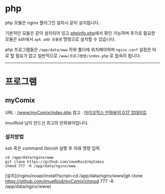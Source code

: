 # php #

php 모듈은 nginx 플러그인 설치시 같이 설치됩니다.

기본적인 모듈은 같이 설치되어 있고 [phpinfo.php](/www/phpinfo.php)에서 확인 가능하며 추가로 필요한 모듈은 ssh에서 ```apk add 모듈명``` 명령으로 설치할 수 있습니다.

php 프로그램들은 ```/app/data/www``` 하위 폴더에 위치해야하며 ```nginx.conf``` 설정은 따로 할 필요가 없고 일반적으로  ```/www/프로그램명/index.php``` 로 접속이 됩니다. 



-----

# 프로그램

## myComix ##

URL : [/www/myComix/index.php](/www/myComix/index.php)
참고 : [마이코믹스 만화뷰어 0.17 업데이트](https://sjva.me/bbs/board.php?bo_table=tip&wr_id=1916)

imurRoid 님이 만드신 최고의 만화뷰어입니다.



### 설치방법 ###
ssh 혹은 command /bin/sh 실행 후 아래 명령 입력
```
cd /app/data/nginx/www
git clone https://github.com/imueRoid/myComix
chmod 777 -R /app/data/nginx/www
```
[설치](/nginx/noapi/install?script=cd /app/data/nginx/www|git clone https://github.com/imueRoid/myComix|chmod 777 -R /app/data/nginx/www)



